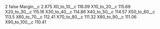 <?xml version="1.0" encoding="UTF-8"?>
<CustomMetadata xmlns="http://soap.sforce.com/2006/04/metadata" xmlns:xsi="http://www.w3.org/2001/XMLSchema-instance" xmlns:xsd="http://www.w3.org/2001/XMLSchema">
    <label>2</label>
    <protected>false</protected>
    <values>
        <field>Margin__c</field>
        <value xsi:type="xsd:double">2.875</value>
    </values>
    <values>
        <field>X0_to_10__c</field>
        <value xsi:type="xsd:double">116.09</value>
    </values>
    <values>
        <field>X10_to_20__c</field>
        <value xsi:type="xsd:double">115.69</value>
    </values>
    <values>
        <field>X20_to_30__c</field>
        <value xsi:type="xsd:double">115.16</value>
    </values>
    <values>
        <field>X30_to_40__c</field>
        <value xsi:type="xsd:double">114.86</value>
    </values>
    <values>
        <field>X40_to_50__c</field>
        <value xsi:type="xsd:double">114.57</value>
    </values>
    <values>
        <field>X50_to_60__c</field>
        <value xsi:type="xsd:double">113.5</value>
    </values>
    <values>
        <field>X60_to_70__c</field>
        <value xsi:type="xsd:double">112.41</value>
    </values>
    <values>
        <field>X70_to_80__c</field>
        <value xsi:type="xsd:double">111.32</value>
    </values>
    <values>
        <field>X80_to_90__c</field>
        <value xsi:type="xsd:double">111.06</value>
    </values>
    <values>
        <field>X90_to_100__c</field>
        <value xsi:type="xsd:double">110.41</value>
    </values>
</CustomMetadata>
